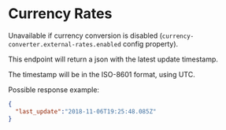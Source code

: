# Currency Rates

Unavailable if currency conversion is disabled (`currency-converter.external-rates.enabled` config property).

This endpoint will return a json with the latest update timestamp.

The timestamp will be in the ISO-8601 format, using UTC.

Possible response example:

```json
{
  "last_update":"2018-11-06T19:25:48.085Z"
}
```